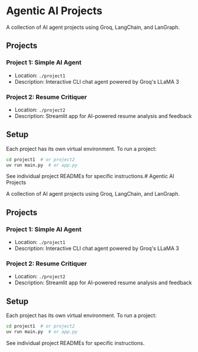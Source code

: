 # Agentic AI Projects

A collection of AI agent projects using Groq, LangChain, and LanGraph.

## Projects

### Project 1: Simple AI Agent
- Location: `./project1`
- Description: Interactive CLI chat agent powered by Groq's LLaMA 3

### Project 2: Resume Critiquer
- Location: `./project2`
- Description: Streamlit app for AI-powered resume analysis and feedback

## Setup

Each project has its own virtual environment. To run a project:
```bash
cd project1  # or project2
uv run main.py  # or app.py
```

See individual project READMEs for specific instructions.# Agentic AI Projects

A collection of AI agent projects using Groq, LangChain, and LanGraph.

## Projects

### Project 1: Simple AI Agent
- Location: `./project1`
- Description: Interactive CLI chat agent powered by Groq's LLaMA 3

### Project 2: Resume Critiquer
- Location: `./project2`
- Description: Streamlit app for AI-powered resume analysis and feedback

## Setup

Each project has its own virtual environment. To run a project:
```bash
cd project1  # or project2
uv run main.py  # or app.py
```

See individual project READMEs for specific instructions.
